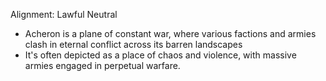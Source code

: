 Alignment: Lawful Neutral

- Acheron is a plane of constant war, where various factions and armies clash in eternal conflict across its barren landscapes
- It's often depicted as a place of chaos and violence, with massive armies engaged in perpetual warfare. 

